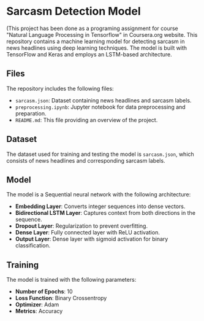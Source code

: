 # Sarcasm Detection Model
(This project has been done as a programing assignment for course "Natural Language Processing in Tensorflow" in Coursera.org website.
This repository contains a machine learning model for detecting sarcasm in news headlines using deep learning techniques. The model is built with TensorFlow and Keras and employs an LSTM-based architecture.

## Files

The repository includes the following files:

- `sarcasm.json`: Dataset containing news headlines and sarcasm labels.
- `preprocessing.ipynb`: Jupyter notebook for data preprocessing and preparation.
- `README.md`: This file providing an overview of the project.

## Dataset

The dataset used for training and testing the model is `sarcasm.json`, which consists of news headlines and corresponding sarcasm labels.

## Model

The model is a Sequential neural network with the following architecture:

- **Embedding Layer**: Converts integer sequences into dense vectors.
- **Bidirectional LSTM Layer**: Captures context from both directions in the sequence.
- **Dropout Layer**: Regularization to prevent overfitting.
- **Dense Layer**: Fully connected layer with ReLU activation.
- **Output Layer**: Dense layer with sigmoid activation for binary classification.

## Training

The model is trained with the following parameters:

- **Number of Epochs**: 10
- **Loss Function**: Binary Crossentropy
- **Optimizer**: Adam
- **Metrics**: Accuracy
